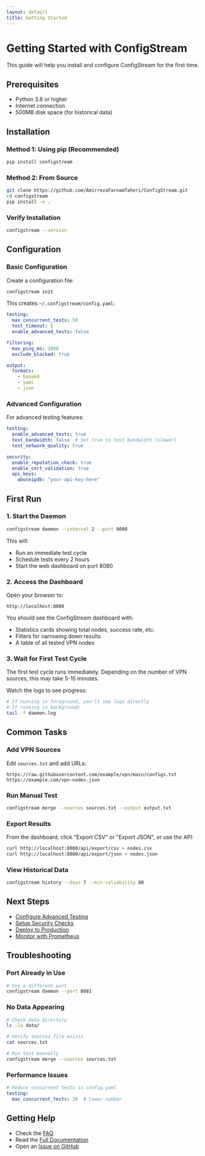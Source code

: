 ```yaml
---
layout: default
title: Getting Started
---
```


# Getting Started with ConfigStream

This guide will help you install and configure ConfigStream for the first time.

## Prerequisites

- Python 3.8 or higher
- Internet connection
- 500MB disk space (for historical data)

## Installation

### Method 1: Using pip (Recommended)

```bash
pip install configstream
```

### Method 2: From Source

```bash
git clone https://github.com/AmirrezaFarnamTaheri/ConfigStream.git
cd configstream
pip install -e .
```

### Verify Installation

```bash
configstream --version
```

## Configuration

### Basic Configuration

Create a configuration file:

```bash
configstream init
```

This creates `~/.configstream/config.yaml`:

```yaml
testing:
  max_concurrent_tests: 50
  test_timeout: 5
  enable_advanced_tests: false

filtering:
  max_ping_ms: 1000
  exclude_blocked: true

output:
  formats:
    - base64
    - yaml
    - json
```

### Advanced Configuration

For advanced testing features:

```yaml
testing:
  enable_advanced_tests: true
  test_bandwidth: false  # Set true to test bandwidth (slower)
  test_network_quality: true

security:
  enable_reputation_check: true
  enable_cert_validation: true
  api_keys:
    abuseipdb: "your-api-key-here"
```

## First Run

### 1. Start the Daemon

```bash
configstream daemon --interval 2 --port 8080
```

This will:
- Run an immediate test cycle
- Schedule tests every 2 hours
- Start the web dashboard on port 8080

### 2. Access the Dashboard

Open your browser to:

```
http://localhost:8080
```

You should see the ConfigStream dashboard with:
- Statistics cards showing total nodes, success rate, etc.
- Filters for narrowing down results
- A table of all tested VPN nodes

### 3. Wait for First Test Cycle

The first test cycle runs immediately. Depending on the number of VPN sources, this may take 5-15 minutes.

Watch the logs to see progress:

```bash
# If running in foreground, you'll see logs directly
# If running in background:
tail -f daemon.log
```

## Common Tasks

### Add VPN Sources

Edit `sources.txt` and add URLs:

```
https://raw.githubusercontent.com/example/vpn/main/configs.txt
https://example.com/vpn-nodes.json
```

### Run Manual Test

```bash
configstream merge --sources sources.txt --output output.txt
```

### Export Results

From the dashboard, click "Export CSV" or "Export JSON", or use the API:

```bash
curl http://localhost:8080/api/export/csv > nodes.csv
curl http://localhost:8080/api/export/json > nodes.json
```

### View Historical Data

```bash
configstream history --days 7 --min-reliability 80
```

## Next Steps

- [Configure Advanced Testing](configuration#advanced-testing)
- [Setup Security Checks](configuration#security)
- [Deploy to Production](deployment)
- [Monitor with Prometheus](prometheus)

## Troubleshooting

### Port Already in Use

```bash
# Use a different port
configstream daemon --port 8081
```

### No Data Appearing

```bash
# Check data directory
ls -la data/

# Verify sources file exists
cat sources.txt

# Run test manually
configstream merge --sources sources.txt
```

### Performance Issues

```yaml
# Reduce concurrent tests in config.yaml
testing:
  max_concurrent_tests: 20  # Lower number
```

## Getting Help

- Check the [FAQ](faq)
- Read the [Full Documentation](/)
- Open an [Issue on GitHub](https://github.com/AmirrezaFarnamTaheri/ConfigStream/issues)